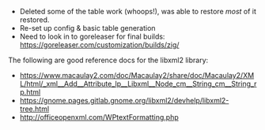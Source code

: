 - Deleted some of the table work (whoops!), was able to restore *most* of it restored.
- Re-set up config & basic table generation
- Need to look in to goreleaser for final builds: https://goreleaser.com/customization/builds/zig/

The following are good reference docs for the libxml2 library:
- https://www.macaulay2.com/doc/Macaulay2/share/doc/Macaulay2/XML/html/_xml__Add__Attribute_lp__Libxml__Node_cm__String_cm__String_rp.html
- https://gnome.pages.gitlab.gnome.org/libxml2/devhelp/libxml2-tree.html
- http://officeopenxml.com/WPtextFormatting.php
